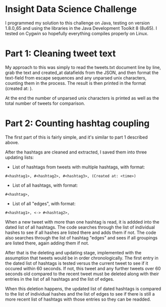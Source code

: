 # Insight Data Science Challenge
I programmed my solution to this challenge on Java, testing on version 1.8.0_65 and using the libraries in the Java Development Toolkit 8 (8u65). I tested on Cygwin so hopefully everything compiles properly on Linux.

# Part 1: Cleaning tweet text
My approach to this was simply to read the tweets.txt document line by line, grab the text and created_at datafields from the JSON, and then format the text-field from escape sequences and any unparsed unix characters, counting them in the process. The result is then printed in the format <text> (created at: <time>).

At the end the number of unparsed unix characters is printed as well as the total number of tweets for comparison.

# Part 2: Counting hashtag coupling
The first part of this is fairly simple, and it's similar to part 1 described above.

After the hashtags are cleaned and extracted, I saved them into three updating lists:

- List of hashtags from tweets with multiple hashtags, with format: 
```
#<hashtag1>, #<hashtag2>, #<hashtag3>, (Created at: <time>)
```
- List of all hashtags, with format: 
```
#<hashtag>,
```
- List of all "edges", with format:
```
#<hashtag1>, <-> #<hashtag2>,
```
  
When a new tweet with more than one hashtag is read, it is addded into the dated list of all hashtags. The code searches through the list of individual hashes to see if all hashes are listed there and adds them if not. The code also searches through the list of hashtag "edges" and sees if all groupings are listed there, again adding them if not.

After that is the deleting and updating stage, implemented with the assumption that tweets would be in order chronologically. The first entry in the dated list of hashtags is tested versus the current tweet to see if it occured within 60 seconds. If not, this tweet and any further tweets over 60 seconds old compared to the recent tweet must be deleted along with their entries in the list of all hashtags and the list of edges. 

When this deletion happens, the updated list of dated hashtags is compared to the list of individual hashes and the list of edges to see if there is still a more recent list of hashtags with those entries so they can be readded.
